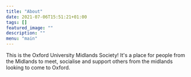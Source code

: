 ```yaml
---
title: "About"
date: 2021-07-06T15:51:21+01:00
tags: []
featured_image: ""
description: ""
menu: "main"
---
```



This is the Oxford University Midlands Society! It's a place for people from the Midlands to meet, socialise and support others from the midlands looking to come to Oxford.